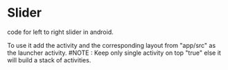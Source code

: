 # Slider
code for left to right slider in android.

To use it add the activity and the corresponding layout from "app/src" as the launcher activity.
#NOTE : Keep only single activity on top "true" else it will build a stack of activities.
